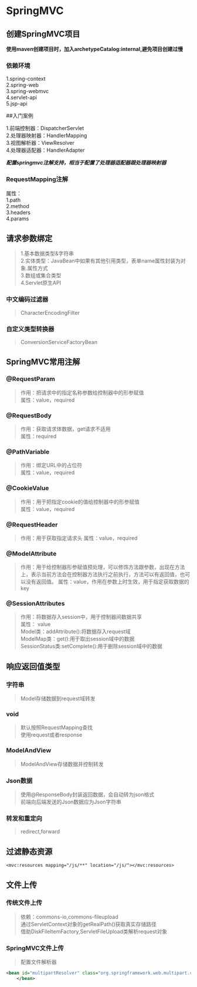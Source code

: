 # SpringMVC

## 创建SpringMVC项目
**使用maven创建项目时，加入archetypeCatalog:internal,避免项目创建过慢**
### 依赖环境 
1.spring-context  
2.spring-web  
3.spring-webmvc  
4.servlet-api  
5.jsp-api 

##入门案例

1.前端控制器：DispatcherServlet    
2.处理器映射器：HandlerMapping  
3.视图解析器：ViewResolver  
4.处理器适配器：HandlerAdapter

***配置springmvc注解支持，相当于配置了处理器适配器跟处理器映射器***

### RequestMapping注解
属性：  
  1.path  
  2.method    
  3.headers  
  4.params  
  
## 请求参数绑定
> 1.基本数据类型&字符串  
> 2.实体类型：JavaBean中如果有其他引用类型，表单name属性封装为对象.属性方式   
> 3.数组或集合类型  
> 4.Servlet原生API

### 中文编码过滤器
> CharacterEncodingFilter  

### 自定义类型转换器
> ConversionServiceFactoryBean

## SpringMVC常用注解

### @RequestParam
> 作用：把请求中的指定名称参数给控制器中的形参赋值  
> 属性：value，required

### @RequestBody
> 作用：获取请求体数据，get请求不适用  
> 属性：required

### @PathVariable
> 作用：绑定URL中的占位符  
> 属性：value，required

### @CookieValue
> 作用：用于把指定cookie的值给控制器中的形参赋值  
> 属性：value，required

### @RequestHeader
> 作用：用于获取指定请求头
> 属性：value，required

### @ModelAttribute
> 作用：用于给控制器形参赋值预处理，可以修饰方法跟参数，出现在方法上，表示当前方法会在控制器方法执行之前执行，方法可以有返回值，也可以没有返回值。
>属性：value，作用在参数上时生效，用于指定获取数据的key

### @SessionAttributes
> 作用：将数据存入session中，用于控制器间数据共享  
> 属性： value  
> Model类：addAttribute():将数据存入request域  
> ModelMap类：get():用于取出session域中的数据  
> SessionStatus类:setComplete():用于删除session域中的数据

## 响应返回值类型
### 字符串
> Model存储数据到request域转发    
### void
> 默认按照RequestMapping查找  
> 使用request或者response 
### ModelAndView  
> ModelAndView存储数据并控制转发
### Json数据
> 使用@ResponseBody封装返回数据，会自动转为json格式  
> 前端向后端发送的Json数据应为Json字符串

### 转发和重定向
>redirect,forward

## 过滤静态资源
```
<mvc:resources mapping="/js/**" location="/js/"></mvc:resources>
```

## 文件上传

### 传统文件上传
> 依赖：commons-io,commons-fileupload  
> 通过ServletContext对象的getRealPath()获取真实存储路径  
> 借助DiskFileItemFactory,ServletFileUpload类解析request对象

### SpringMVC文件上传
> 配置文件解析器
```xml
<bean id="multipartResolver" class="org.springframework.web.multipart.commons.CommonsMultipartResolver">
    </bean>
```